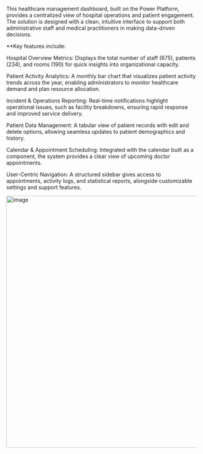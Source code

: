 This healthcare management dashboard, built on the Power Platform, provides a centralized view of hospital operations and patient engagement. The solution is designed with a clean, intuitive interface to support both administrative staff and medical practitioners in making data-driven decisions.

**Key features include:

Hospital Overview Metrics: Displays the total number of staff (675), patients (234), and rooms (190) for quick insights into organizational capacity.

Patient Activity Analytics: A monthly bar chart that visualizes patient activity trends across the year, enabling administrators to monitor healthcare demand and plan resource allocation.

Incident & Operations Reporting: Real-time notifications highlight operational issues, such as facility breakdowns, ensuring rapid response and improved service delivery.

Patient Data Management: A tabular view of patient records with edit and delete options, allowing seamless updates to patient demographics and history.

Calendar & Appointment Scheduling: Integrated with the calendar built as a component, the system provides a clear view of upcoming doctor appointments.

User-Centric Navigation: A structured sidebar gives access to appointments, activity logs, and statistical reports, alongside customizable settings and support features.

<img width="1181" height="666" alt="image" src="https://github.com/user-attachments/assets/5f871f38-96f0-41af-9da2-58ba14ba54a1" />
